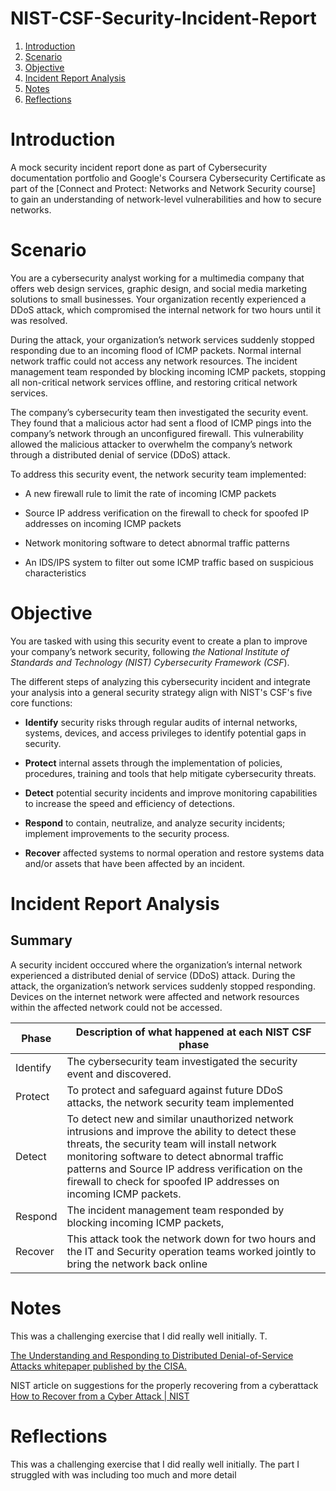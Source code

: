 # NIST-CSF-Security-Incident-Report

1. [Introduction](#introduction)
2. [Scenario](#scenario)
3. [Objective](#objective)
4. [Incident Report Analysis](#incident_report_analysis)
5. [Notes](#notes)
6. [Reflections](#reflections) 


# Introduction <a name="introduction"> 
A mock security incident report done as part of Cybersecurity documentation portfolio and Google's Coursera Cybersecurity Certificate as part of the [Connect and Protect: Networks and Network Security course] to gain an understanding of network-level vulnerabilities and how to secure networks.

# Scenario <a name="scenario"> 
You are a cybersecurity analyst working for a multimedia company that offers web design services, graphic design, and social media marketing solutions to small businesses. Your organization recently experienced a DDoS attack, which compromised the internal network for two hours until it was resolved.

During the attack, your organization’s network services suddenly stopped responding due to an incoming flood of ICMP packets. Normal internal network traffic could not access any network resources. The incident management team responded by blocking incoming ICMP packets, stopping all non-critical network services offline, and restoring critical network services. 

The company’s cybersecurity team then investigated the security event. They found that a malicious actor had sent a flood of ICMP pings into the company’s network through an unconfigured firewall. This vulnerability allowed the malicious attacker to overwhelm the company’s network through a distributed denial of service (DDoS) attack. 

To address this security event, the network security team implemented: 

- A new firewall rule to limit the rate of incoming ICMP packets

- Source IP address verification on the firewall to check for spoofed IP addresses on incoming ICMP packets

- Network monitoring software to detect abnormal traffic patterns

- An IDS/IPS system to filter out some ICMP traffic based on suspicious characteristics


# Objective  <a name="objective"> 
You are tasked with using this security event to create a plan to improve your company’s network security, following _the National Institute of Standards and Technology (NIST) Cybersecurity Framework (CSF_). 

The different steps of analyzing this cybersecurity incident and integrate your analysis into a general security strategy align with NIST's CSF's five core functions:

- **Identify** security risks through regular audits of internal networks, systems, devices, and access privileges to identify potential gaps in security. 

- **Protect** internal assets through the implementation of policies, procedures, training and tools that help mitigate cybersecurity threats. 

- **Detect** potential security incidents and improve monitoring capabilities to increase the speed and efficiency of detections. 

- **Respond** to contain, neutralize, and analyze security incidents; implement improvements to the security process. 

- **Recover** affected systems to normal operation and restore systems data and/or assets that have been affected by an incident.

# Incident Report Analysis <a name="incident_report_analysis"> 

## Summary
A security incident occcured where the organization’s internal network experienced a distributed denial of service (DDoS) attack. During the attack, the organization’s network services suddenly stopped responding. Devices on the internet network were affected and network resources within the affected network could not be accessed.

| Phase  | Description of what happened at each NIST CSF phase |
| --- | --- |
| Identify | The cybersecurity team investigated the security event and discovered. |
| Protect | To protect and safeguard against future DDoS attacks, the network security team implemented  |
| Detect | To detect new and similar unauthorized network intrusions and improve the ability to detect these threats, the security team will install network monitoring software to detect abnormal traffic patterns and Source IP address verification on the firewall to check for spoofed IP addresses on incoming ICMP packets. |
| Respond | The incident management team responded by blocking incoming ICMP packets,  |
| Recover | This attack took the network down for two hours and the IT and Security operation teams worked jointly to bring the network back online |


# Notes <a name="notes"> 

This was a challenging exercise that I did really well initially. T.

[The Understanding and Responding to Distributed Denial-of-Service Attacks whitepaper published by the CISA.](https://www.cisa.gov/sites/default/files/publications/understanding-and-responding-to-ddos-attacks_508c.pdf)


NIST article on suggestions for the properly recovering from a cyberattack
[How to Recover from a Cyber Attack | NIST](https://www.nist.gov/blogs/manufacturing-innovation-blog/how-recover-cyber-attack#:~:text=Consider%20Cyber%20Insurance%20for%20Increased%20Recovery%20Capability%20Like,assist%20in%20identifying%20the%20extent%20of%20damage%20caused)

# Reflections <a name="reflections"> 
This was a challenging exercise that I did really well initially. The part I struggled with was including too much and more detail 
